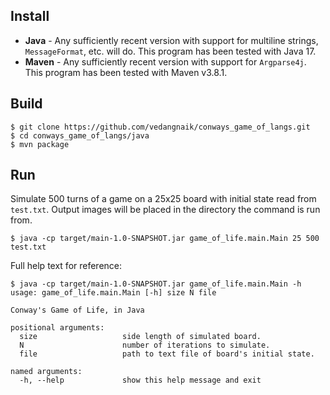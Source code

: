 ## Install
* **Java** - Any sufficiently recent version with support for multiline strings, `MessageFormat`, etc. will do. This program has been tested with Java 17.
* **Maven** - Any sufficiently recent version with support for `Argparse4j`. This program has been tested with Maven v3.8.1.

## Build
```
$ git clone https://github.com/vedangnaik/conways_game_of_langs.git
$ cd conways_game_of_langs/java
$ mvn package
```

## Run
Simulate 500 turns of a game on a 25x25 board with initial state read from `test.txt`. Output images will be placed in the directory the command is run from.
```
$ java -cp target/main-1.0-SNAPSHOT.jar game_of_life.main.Main 25 500 test.txt
```
Full help text for reference:
```
$ java -cp target/main-1.0-SNAPSHOT.jar game_of_life.main.Main -h
usage: game_of_life.main.Main [-h] size N file

Conway's Game of Life, in Java

positional arguments:
  size                   side length of simulated board.
  N                      number of iterations to simulate.
  file                   path to text file of board's initial state.

named arguments:
  -h, --help             show this help message and exit
```